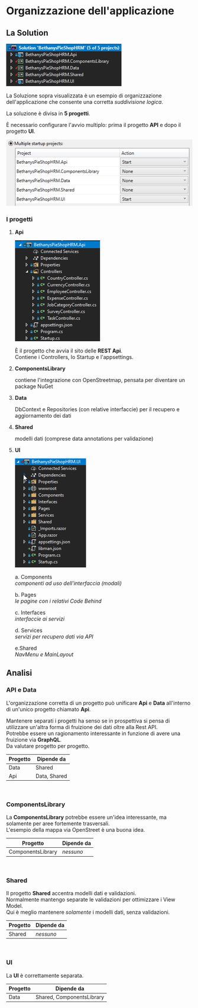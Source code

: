 # Organizzazione dell'applicazione

## La Solution

![Project Structure](assets/images/ProjectStructure.png)

La Soluzione sopra visualizzata è un esempio di organizzazione dell'applicazione che consente una corretta _suddivisione logica_.


La soluzione è divisa in __5 progetti__.

È necessario configurare l'avvio multiplo: prima il progetto __API__ e dopo il progetto __UI__.

![UI](assets/images/ProjectStructure_MultipleStartup.png)


### I progetti

1. __Api__

    ![Api](assets/images/ProjectStructure_Api.png)

    È il progetto che avvia il sito delle __REST Api__.\
    Contiene i Controllers, lo Startup e l'appsettings.

2. __ComponentsLibrary__

    contiene l'integrazione con OpenStreetmap, pensata per diventare un package NuGet

3. __Data__

    DbContext e Repositories (con relative interfaccie) per il recupero e aggiornamento dei dati

4. __Shared__

    modelli dati (comprese data annotations per validazione)

5. __UI__

    ![UI](assets/images/ProjectStructure_UI.png)

    a. Components\
    _componenti ad uso dell'interfaccia (modali)_

    b. Pages\
    _le pagine con i relativi Code Behind_

    c. Interfaces\
    _interfaccie ai servizi_

    d. Services\
    _servizi per recupero dati via API_

    e.Shared\
    _NavMenu e MainLayout_




## Analisi

### API e Data
L'organizzazione corretta di un progetto può unificare __Api__ e __Data__ all'interno di un'unico progetto chiamato __Api__.

Mantenere separati i progetti ha senso se in prospettiva si pensa di utilizzare un'altra forma di fruizione dei dati oltre alla Rest API.\
Potrebbe essere un ragionamento interessante in funzione di avere una fruizione via __GraphQL__.\
Da valutare progetto per progetto.

| Progetto | Dipende da |
| -------- | ---------- |
| Data | Shared |
| Api | Data, Shared |

<br>

### ComponentsLibrary

La __ComponentsLibrary__ potrebbe essere un'idea interessante, ma solamente per aree fortemente trasversali.\
L'esempio della mappa via OpenStreet è una buona idea.

| Progetto | Dipende da |
| -------- | ---------- |
| ComponentsLibrary | _nessuno_ |


<br>

### Shared

Il progetto __Shared__ accentra modelli dati e validazioni.\
Normalmente mantengo separate le validazioni per ottimizzare i View Model.\
Qui è meglio mantenere _solamente_ i modelli dati, senza validazioni.

| Progetto | Dipende da |
| -------- | ---------- |
| Shared | _nessuno_ |

<br>

### UI

La __UI__ è correttamente separata.

| Progetto | Dipende da |
| -------- | ---------- |
| Data | Shared, ComponentsLibrary |

